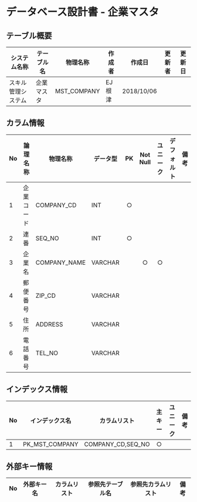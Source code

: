 # データベース設計書 - 企業マスタ

## テーブル概要

|システム名称|テーブル名|物理名称|作成者|作成日|更新者|更新日  
|---|---|---|---|---|---|---|
|スキル管理システム|企業マスタ|MST_COMPANY|EJ根津|2018/10/06

## カラム情報

|No|論理名称|物理名称|データ型|PK|Not Null|ユニーク|デフォルト|備考|  
|---|---|---|---|:-:|:-:|:-:|---|---|
|1|企業コード|COMPANY_CD|INT|○|||||
|2|連番|SEQ_NO|INT|○|||||
|3|企業名|COMPANY_NAME|VARCHAR||○|○|||
|4|郵便番号|ZIP_CD|VARCHAR||||||
|5|住所|ADDRESS|VARCHAR||||||
|6|電話番号|TEL_NO|VARCHAR||||||

## インデックス情報

|No|インデックス名|カラムリスト|主キー|ユニーク|備考|
|---|---|---|:-:|:-:|---|
|1|PK_MST_COMPANY|COMPANY_CD,SEQ_NO|○|||

## 外部キー情報

|No|外部キー名|カラムリスト|参照先テーブル名|参照先カラムリスト|備考|
|---|---|---|---|---|---|


